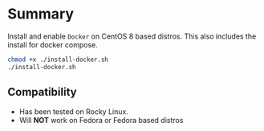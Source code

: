 # Summary
Install and enable `Docker` on CentOS 8 based distros. This also includes the install for docker compose.

```bash
chmod +x ./install-docker.sh
./install-docker.sh
```

## Compatibility
- Has been tested on Rocky Linux.
- Will **NOT** work on Fedora or Fedora based distros